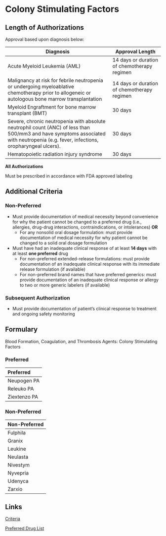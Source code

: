 # Colony Stimulating Factors

## Length of Authorizations

Approval based upon diagnosis below:

| Diagnosis | Approval Length |
| --------- | --------------- |
| Acute Myeloid Leukemia (AML) | 14 days or duration of chemotherapy regimen |
| Malignancy at risk for febrile neutropenia or undergoing myeloablative chemotherapy prior to allogeneic or autologous bone marrow transplantation                | 14 days or duration of chemotherapy regimen |
| Myeloid Engraftment for bone marrow transplant (BMT)             | 30 days |
| Severe, chronic neutropenia with absolute neutrophil count (ANC) of less than 500/mm3 and have symptoms associated with neutropenia (e.g. fever, infections, oropharyngeal ulcers).                    | 30 days |
| Hematopoietic radiation injury syndrome                          | 30 days |

**All Authorizations**

Must be prescribed in accordance with FDA approved labeling

## Additional Criteria

### Non-Preferred

-   Must provide documentation of medical necessity beyond convenience for why the patient cannot be changed to a preferred drug (i.e., allergies, drug-drug interactions, contraindications, or intolerances) **OR**
    -   For any nonsolid oral dosage formulation: must provide documentation of medical necessity for why patient cannot be changed to a solid oral dosage formulation
-   Must have had an inadequate clinical response of at least **14 days** with at least **one preferred** drug
    -   For non-preferred extended-release formulations: must provide documentation of an inadequate clinical response with its immediate release formulation (if available)
    -   For non-preferred brand names that have preferred generics: must provide documentation of an inadequate clinical response or allergy to two or more generic labelers (if available)

### Subsequent Authorization

-   Must provide documentation of patient’s clinical response to treatment and ongoing safety monitoring

## Formulary

Blood Formation, Coagulation, and Thrombosis Agents: Colony Stimulating Factors

### Preferred

| Preferred    |
| :----------- |
| Neupogen PA  |
| Releuko PA   |
| Ziextenzo PA |

### Non-Preferred

| Non-Preferred |
| :------------ |
| Fulphila      |
|   Granix      |
|  Leukine      |
| Neulasta      |
| Nivestym      |
| Nyvepria      |
|  Udenyca      |
|   Zarxio      |

## Links

[Criteria](https://pharmacy.medicaid.ohio.gov/sites/default/files/20221001_UPDL_Criteria_APPROVED.pdf#page=10)

[Preferred Drug List](https://pharmacy.medicaid.ohio.gov/sites/default/files/20221001_UPDL_APPROVED_.pdf#page=8)
